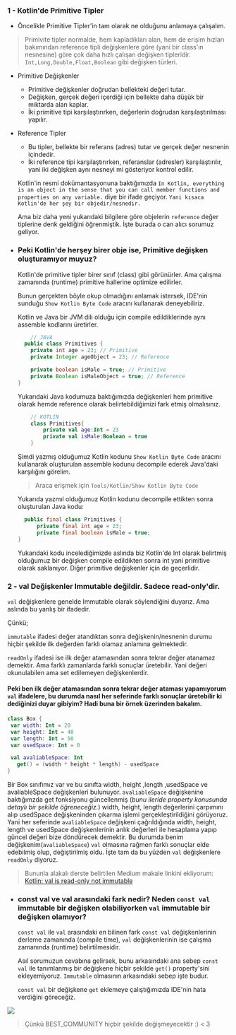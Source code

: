 ### 1 - Kotlin'de Primitive Tipler
 
- Öncelikle Primitive Tipler'in tam olarak ne olduğunu anlamaya çalışalım.

> Primivite tipler normalde, hem kapladıkları alan, hem de erişim hızları
     bakımından reference tipli değişkenlere göre (yani bir class'ın nesnesine)
     göre çok daha hızlı çalışan değişken tipleridir.
> `Int,Long,Double,Float,Boolean` gibi değişken türleri.

- Primitive Değişkenler
  - Primitive değişkenler doğrudan bellekteki değeri tutar.     
  - Değişken, gerçek değeri içerdiği için bellekte daha düşük bir miktarda alan kaplar.
  - İki primitive tipi karşılaştırırken, değerlerin doğrudan karşılaştırılması yapılır.


- Reference Tipler
  - Bu tipler, bellekte bir referans (adres) tutar ve gerçek değer nesnenin içindedir.
  - İki reference tipi karşılaştırırken, referanslar (adresler) karşılaştırılır, yani iki değişken aynı nesneyi mi 
  gösteriyor kontrol edilir.

  Kotlin'in resmi dokümantasyonuna baktığımızda 
  `In Kotlin, everything is an object in the sense that you can call member functions and properties on any variable.` diye
  bir ifade geçiyor. `Yani kısaca Kotlin'de her şey bir objedir/nesnedir.` 

  Ama biz daha yeni yukarıdaki bilgilere göre objelerin `reference` değer tiplerine denk geldiğini öğrenmiştik. İşte burada o can alıcı 
  sorumuz geliyor.

- ### Peki Kotlin'de herşey birer obje ise, Primitive değişken oluşturamıyor muyuz?

    Kotlin'de primitive tipler birer sınıf (class) gibi görünürler. Ama çalışma zamanında (runtime) primitive hallerine
    optimize edilirler.

    Bunun gerçekten böyle okup olmadığını anlamak istersek, IDE'nin sunduğu `Show Kotlin Byte Code` aracını kullanarak
    deneyebiliriz.

    Kotlin ve Java bir JVM dili olduğu için compile edildiklerinde aynı assemble kodlarını üretirler.

    ```java
        // JAVA
      public class Primitives {
        private int age = 23; // Primitive
        private Integer ageObject = 23; // Reference
  
        private boolean isMale = true; // Primitive
        private Boolean isMaleObject = true; // Reference
    }
   ```
    Yukarıdaki Java kodumuza baktığımızda değişkenleri hem primitive olarak hemde reference olarak
    belirtebildiğimizi fark etmiş olmalısınız.

    ```kt
        // KOTLIN 
        class Primitives{
            private val age:Int = 23
            private val isMale:Boolean = true
        }     
    ```
  
  Şimdi yazmış olduğumuz Kotlin kodunu `Show Kotlin Byte Code` aracını kullanarak oluşturulan assemble
  kodunu decompile ederek Java'daki karşılığını görelim.
  > Araca erişmek için `Tools/Kotlin/Show Kotlin Byte Code`
  
  Yukarıda yazmıl olduğumuz Kotlin kodunu decompile ettikten sonra oluşturulan Java kodu:
  ```java
    public final class Primitives {
        private final int age = 23;
        private final boolean isMale = true;
  }
  ```
  Yukarıdaki kodu incelediğimizde aslında biz Kotlin'de Int olarak belirtmiş olduğumuz bir değişken
  compile edildikten sonra int yani primitive olarak saklanıyor. Diğer primitive değişkenler için de geçerlidir.

### 2 - val Değişkenler Immutable değildir. Sadece read-only'dir.
  `val` değişkenlere genelde Immutable olarak söylendiğini duyarız. Ama aslında bu yanlış bir ifadedir.
 
   Çünkü;

  `immutable` ifadesi değer atandıktan sonra değişkenin/nesnenin durumu hiçbir şekilde ilk değerden farklı olamaz anlamına gelmektedir.

  `readOnly` ifadesi ise ilk değer atamasından sonra tekrar değer atanamaz demektir. Ama farklı zamanlarda farklı sonuçlar üretebilir.
Yani değeri okunulabilen ama set edilemeyen değişkenlerdir.
  
#### Peki ben ilk değer atamasından sonra tekrar değer ataması yapamıyorum `val` ifadelere, bu durumda nasıl her seferinde farklı sonuçlar üretebilir ki dediğinizi duyar gibiyim? Hadi buna bir örnek üzerinden bakalım.

 ```kt
class Box {
  var width: Int = 20
  var height: Int = 40
  var length: Int = 50
  var usedSpace: Int = 0

  val avaliableSpace: Int
    get() = (width * height * length) - usedSpace
}
 ```
Bir Box sınıfımız var ve bu sınıfta width, height ,length ,usedSpace ve avaliableSpace değişkenleri bulunuyor.
`avaliableSpace` değişkenine baktığımzda get fonksiyonu güncellenmiş (*bunu ileride property konusunda detaylı bir şekilde öğreneceğiz.*)
width, height, length değerlerini çarpımını alıp usedSpace değişkeninden çıkarma işlemi gerçekleştirildiğini görüyoruz. 
Yani her seferinde `avaliableSpace` değişkeni çağrıldığında width, height, length ve usedSpace değişkenlerinin anlık değerleri
ile hesaplama yapıp güncel değeri bize döndürecek demektir. Bu durumda benim değişkenim(`avaliableSpace`) `val` olmasına rağmen
farklı sonuçlar elde edebilmiş olup, değiştirilmiş oldu. İşte tam da bu yüzden `val` değişkenlere `readOnly` diyoruz.

> Bununla alakalı derste belirtilen Medium makale linkini ekliyorum: 
> [Kotlin: val is read-only not immutable ](https://xabaras.medium.com/kotlin-val-is-read-only-not-immutable-585ce2e5359b)

- ### const val ve val arasındaki fark nedir? Neden `const val` immutable bir değişken olabiliyorken `val` immutable bir değişken olamıyor?
  `const val` ile `val` arasındaki en bilinen fark `const val` değişkenlerinin derleme zamanında (compile time),
  `val` değişkenlerinin ise çalışma zamanında (runtime) belirtilmesidir.

  Asıl sorumuzun cevabına gelirsek, bunu arkasındaki ana sebep `const val` ile tanımlanmış bir değişkene
  hiçbir şekilde `get()` property'sini ekleyemiyoruz. `Immutable` olmasının arkasındaki sebep işte budur.

 
  `const val` bir değişkene `get` eklemeye çalıştığımızda IDE'nin hata verdiğini göreceğiz.
    
![](screenshots/const_val_val_farkı.png)
> Çünkü BEST_COMMUNITY hiçbir şekilde değişmeyecektir :) < 3
